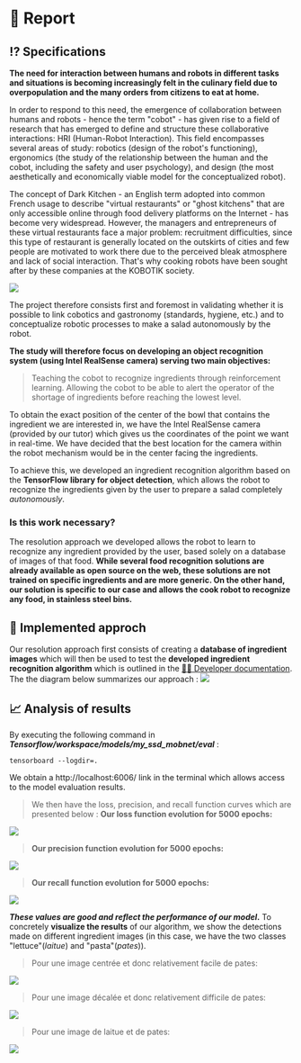 

# 📖 Report

## ⁉️ Specifications

**The need for interaction between humans and robots in different tasks and situations is becoming increasingly felt in the culinary field due to overpopulation and the many orders from citizens to eat at home.**

In order to respond to this need, the emergence of collaboration between humans and robots - hence the term "cobot" - has given rise to a field of research that has emerged to define and structure these collaborative interactions: HRI (Human-Robot Interaction). This field encompasses several areas of study: robotics (design of the robot's functioning), ergonomics (the study of the relationship between the human and the cobot, including the safety and user psychology), and design (the most aesthetically and economically viable model for the conceptualized robot).

The concept of Dark Kitchen - an English term adopted into common French usage to describe "virtual restaurants" or "ghost kitchens" that are only accessible online through food delivery platforms on the Internet - has become very widespread. However, the managers and entrepreneurs of these virtual restaurants face a major problem: recruitment difficulties, since this type of restaurant is generally located on the outskirts of cities and few people are motivated to work there due to the perceived bleak atmosphere and lack of social interaction. That's why cooking robots have been sought after by these companies at the KOBOTIK society.

<img src="https://github.com/Yoan-GitHub/Kobotik-Cuisine/blob/567edc01d4642c515fbd245a4d2545d2613339ef/assets/img/dark_kitchen.png">

The project therefore consists first and foremost in validating whether it is possible to link cobotics and gastronomy (standards, hygiene, etc.) and to conceptualize robotic processes to make a salad autonomously by the robot. 

**The study will therefore focus on developing an object recognition system (using Intel RealSense camera) serving two main objectives:**
> Teaching the cobot to recognize ingredients through reinforcement learning.
> Allowing the cobot to be able to alert the operator of the shortage of ingredients before reaching the lowest level.

To obtain the exact position of the center of the bowl that contains the ingredient we are interested in, we have the Intel RealSense camera (provided by our tutor) which gives us the coordinates of the point we want in real-time. We have decided that the best location for the camera within the robot mechanism would be in the center facing the ingredients.

To achieve this, we developed an ingredient recognition algorithm based on the **TensorFlow library for object detection**, which allows the robot to recognize the ingredients given by the user to prepare a salad completely _autonomously_.

### Is this work necessary?
The resolution approach we developed allows the robot to learn to recognize any ingredient provided by the user, based solely on a database of images of that food. **While several food recognition solutions are already available as open source on the web, these solutions are not trained on specific ingredients and are more generic. On the other hand, our solution is specific to our case and allows the cook robot to recognize any food, in stainless steel bins.**

## 🔎 Implemented approch

Our resolution approach first consists of creating a **database of ingredient images** which will then be used to test the **developed ingredient recognition algorithm** which is outlined in the [👨‍💻 Developer documentation](docs/developer).
The the diagram below summarizes our approach : 
<img src="https://github.com/Yoan-GitHub/Kobotik-Cuisine/blob/704aa8aea76aef0997a5e6bc237556549bd24d02/assets/img/UML_KOBOTIK_cuisine.png">

## 📈 Analysis of results

By executing the following command in _**Tensorflow/workspace/models/my_ssd_mobnet/eval**_ :

    tensorboard --logdir=.

We obtain a http://localhost:6006/ link in the terminal which allows access to the model evaluation results.

> We then have the loss, precision, and recall function curves which are presented below :
> **Our loss function evolution for 5000 epochs:**
<img src="https://github.com/Yoan-GitHub/Kobotik-Cuisine/blob/12f2ad7fe01661eeaa5025e495b01d9d021f2a8b/assets/img/loss_5000epochs.png">

> **Our precision function evolution for 5000 epochs:**
<img src="https://github.com/Yoan-GitHub/Kobotik-Cuisine/blob/12f2ad7fe01661eeaa5025e495b01d9d021f2a8b/assets/img/precision.png">

> **Our recall function evolution for 5000 epochs:**
<img src ="https://github.com/Yoan-GitHub/Kobotik-Cuisine/blob/12f2ad7fe01661eeaa5025e495b01d9d021f2a8b/assets/img/recall.png">

**_These values are good and reflect the performance of our model_.**
To concretely **visualize the results** of our algorithm, we show the detections made on different ingredient images (in this case, we have the two classes "lettuce"(_laitue_) and "pasta"(_pates_)).

> Pour une image centrée et donc relativement facile de pates: 

<img src="https://github.com/Yoan-GitHub/Kobotik-Cuisine/blob/5a5a723a9b11657454d33f55448332975da8a487/assets/img/pates_centree.png">

> Pour une image décalée et donc relativement difficile de pates:

<img src="https://github.com/Yoan-GitHub/Kobotik-Cuisine/blob/5a5a723a9b11657454d33f55448332975da8a487/assets/img/pates_difficile.png">

> Pour une image de laitue et de pates: 

<img src="https://github.com/Yoan-GitHub/Kobotik-Cuisine/blob/5a5a723a9b11657454d33f55448332975da8a487/assets/img/eval_pic.png">



